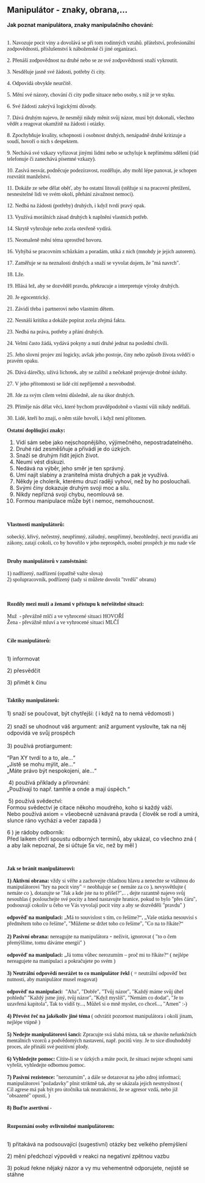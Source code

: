 <h2 id="title"><span>Manipul&#225;tor - znaky, obrana,...</span></h2>
					<p><strong> Jak poznat manipul&aacute;tora,</strong><strong><strong> znaky manipula&#269;n&iacute;ho chov&aacute;n&iacute;</strong>:&nbsp;</strong></p>
<p><br />
<span style="font-family: verdana, geneva;">1. Navozuje pocit viny a  dovol&aacute;v&aacute; se p&#345;i tom rodinn&yacute;ch vztah&#367;. p&#345;&aacute;telstv&iacute;, profesion&aacute;ln&iacute;  zodpov&#283;dnosti, p&#345;&iacute;slu&scaron;enstv&iacute; k n&aacute;bo&#382;ensk&eacute; &#269;i jin&eacute; organizaci.</span></p>
<p><span style="font-family: verdana, geneva;">2. P&#345;en&aacute;&scaron;&iacute; zodpov&#283;dnost na druh&eacute; nebo se ze sv&eacute; zodpov&#283;dnosti sna&#382;&iacute; vykroutit.</span></p>
<p><span style="font-family: verdana, geneva;">3. Nesd&#283;luje jasn&#283; sv&eacute; &#382;&aacute;dosti, pot&#345;eby &#269;i city.</span></p>
<p><span style="font-family: verdana, geneva;">4. Odpov&iacute;d&aacute; obvykle neur&#269;it&#283;.</span></p>
<p><span style="font-family: verdana, geneva;">5. M&#283;n&iacute; sv&eacute; n&aacute;zory, chov&aacute;n&iacute; &#269;i city podle situace nebo osoby, s n&iacute;&#382; je ve styku.</span></p>
<p><span style="font-family: verdana, geneva;">6. Sv&eacute; &#382;&aacute;dosti zakr&yacute;v&aacute; logick&yacute;mi d&#367;vody.</span></p>
<p><span style="font-family: verdana, geneva;">7. D&aacute;v&aacute; druh&yacute;m najevo, &#382;e  nesm&#283;j&iacute; nikdy m&#283;nit sv&#367;j n&aacute;zor, mus&iacute; b&yacute;t dokonal&iacute;, v&scaron;echno v&#283;d&#283;t a  reagovat okam&#382;it&#283; na &#382;&aacute;dosti i ot&aacute;zky.</span></p>
<p><span style="font-family: verdana, geneva;">8. Zpochyb&#328;uje kvality, schopnosti i osobnost druh&yacute;ch, nen&aacute;padn&#283; druh&eacute; kritizuje a soud&iacute;, hovo&#345;&iacute; o nich s despektem.</span></p>
<p><span style="font-family: verdana, geneva;">9. Nech&aacute;v&aacute; sv&eacute; vzkazy vy&#345;izovat jin&yacute;mi lidmi nebo se uchyluje k nep&#345;&iacute;m&eacute;mu sd&#283;len&iacute; (r&aacute;d telefonuje &#269;i zanech&aacute;v&aacute; p&iacute;semn&eacute; vzkazy).</span></p>
<p><span style="font-family: verdana, geneva;">10. Zas&iacute;v&aacute; nesv&aacute;r, podn&#283;cuje podez&iacute;ravost, rozd&#283;luje, aby mohl l&eacute;pe panovat, je schopen rozvr&aacute;tit man&#382;elstv&iacute;.</span></p>
<p><span style="font-family: verdana, geneva;">11. Dok&aacute;&#382;e ze sebe d&#283;lat  ob&#283;&#357;, aby ho ostatn&iacute; litovali (st&#283;&#382;uje si na pracovn&iacute; p&#345;et&iacute;&#382;en&iacute;,  nesnesiteln&eacute; lidi ve sv&eacute;m okol&iacute;, p&#345;eh&aacute;n&iacute; z&aacute;va&#382;nost nemoci).</span></p>
<p><span style="font-family: verdana, geneva;">12. Nedb&aacute; na &#382;&aacute;dosti (pot&#345;eby) druh&yacute;ch, i kdy&#382; tvrd&iacute; prav&yacute; opak.</span></p>
<p><span style="font-family: verdana, geneva;">13. Vyu&#382;&iacute;v&aacute; mor&aacute;ln&iacute;ch z&aacute;sad druh&yacute;ch k napln&#283;n&iacute; vlastn&iacute;ch pot&#345;eb.</span></p>
<p><span style="font-family: verdana, geneva;">14. Skryt&#283; vyhro&#382;uje nebo zcela otev&#345;en&#283; vyd&iacute;r&aacute;.</span></p>
<p><span style="font-family: verdana, geneva;">15. Neomalen&#283; m&#283;n&iacute; t&eacute;ma uprost&#345;ed hovoru.</span></p>
<p><span style="font-family: verdana, geneva;">16. Vyh&yacute;b&aacute; se pracovn&iacute;m sch&#367;zk&aacute;m a porad&aacute;m, ut&iacute;k&aacute; z nich (mnohdy je jejich autorem).</span></p>
<p><span style="font-family: verdana, geneva;">17. Zam&#283;&#345;uje se na neznalosti druh&yacute;ch a sna&#382;&iacute; se vyvolat dojem, &#382;e &quot;m&aacute; navrch&quot;.</span></p>
<p><span style="font-family: verdana, geneva;">18. L&#382;e.</span></p>
<p><span style="font-family: verdana, geneva;">19. Hl&aacute;s&aacute; le&#382;, aby se dozv&#283;d&#283;l pravdu, p&#345;ekrucuje a interpretuje v&yacute;roky druh&yacute;ch.</span></p>
<p><span style="font-family: verdana, geneva;">20. Je egocentrick&yacute;.</span></p>
<p><span style="font-family: verdana, geneva;">21. Z&aacute;vid&iacute; t&#345;eba i partnerovi nebo vlastn&iacute;m d&#283;tem.</span></p>
<p><span style="font-family: verdana, geneva;">22. Nesn&aacute;&scaron;&iacute; kritiku a dok&aacute;&#382;e pop&iacute;rat zcela z&#345;ejm&aacute; fakta.</span></p>
<p><span style="font-family: verdana, geneva;">23. Nedb&aacute; na pr&aacute;va, pot&#345;eby a p&#345;&aacute;n&iacute; druh&yacute;ch.</span></p>
<p><span style="font-family: verdana, geneva;">24. Velmi &#269;asto &#382;&aacute;d&aacute;, vyd&aacute;v&aacute; pokyny a nut&iacute; druh&eacute; jednat na posledn&iacute; chv&iacute;li.</span></p>
<p><span style="font-family: verdana, geneva;">25. Jeho slovn&iacute; projev zn&iacute; logicky, av&scaron;ak jeho postoje, &#269;iny nebo zp&#367;sob &#382;ivota sv&#283;d&#269;&iacute; o prav&eacute;m opaku.</span></p>
<p><span style="font-family: verdana, geneva;">26. D&aacute;v&aacute; d&aacute;re&#269;ky, u&#382;&iacute;v&aacute; lichotek, aby se zal&iacute;bil a ne&#269;ekan&#283; projevuje drobn&eacute; &uacute;sluhy.</span></p>
<p><span style="font-family: verdana, geneva;">27. V jeho p&#345;&iacute;tomnosti se lid&eacute; c&iacute;t&iacute; nep&#345;&iacute;jemn&#283; a nesvobodn&#283;.</span></p>
<p><span style="font-family: verdana, geneva;">28. Jde za sv&yacute;m c&iacute;lem velmi d&#367;sledn&#283;, ale na &uacute;kor druh&yacute;ch.</span></p>
<p><span style="font-family: verdana, geneva;">29. P&#345;im&#283;je n&aacute;s d&#283;lat v&#283;ci, kter&eacute; bychom pravd&#283;podobn&#283; o vlastn&iacute; v&#367;li nikdy ned&#283;lali.</span></p>
<p><span style="font-family: verdana, geneva;">30. Lid&eacute;, kte&#345;&iacute; ho znaj&iacute;, o n&#283;m st&aacute;le hovo&#345;&iacute;, i kdy&#382; nen&iacute; p&#345;&iacute;tomen.<br />
<br />
<strong>Ostatn&iacute; dopl&#328;uj&iacute;c&iacute; znaky:</strong><br />
</span></p>
<ol>
    <li>Vid&iacute; s&aacute;m sebe jako nejschopn&#283;j&scaron;&iacute;ho, v&yacute;jime&#269;n&eacute;ho, nepostradateln&eacute;ho.</li>
    <li>Druh&eacute; r&aacute;d zesm&#283;&scaron;&#328;uje a p&#345;iv&aacute;d&iacute; je do &uacute;zk&yacute;ch.</li>
    <li>Sna&#382;&iacute; se druh&yacute;m &#345;&iacute;dit jejich &#382;ivot.</li>
    <li>Neum&iacute; v&eacute;st diskuzi.</li>
    <li>Ned&aacute;v&aacute; na v&yacute;b&#283;r, jeho sm&#283;r je ten spr&aacute;vn&yacute;.</li>
    <li>Um&iacute; naj&iacute;t slabiny a zraniteln&aacute; m&iacute;sta druh&yacute;ch a pak je vyu&#382;&iacute;v&aacute;.</li>
    <li>N&#283;kdy je cholerik, kter&eacute;mu druz&iacute; rad&#283;ji vyhov&iacute;, ne&#382; by ho poslouchali.</li>
    <li>Sv&yacute;mi &#269;iny dokazuje druh&yacute;m svoji moc a s&iacute;lu.</li>
    <li>Nikdy nep&#345;izn&aacute; svoji chybu, neomlouv&aacute; se.</li>
    <li>Formou manipulace m&#367;&#382;e b&yacute;t i nemoc, nemohoucnost.</li>
</ol>
<p><span style="font-family: verdana, geneva;"><br />
<br />
<strong>Vlastnosti manipul&aacute;tor&#367;:<br />
</strong></span><span style="font-family: verdana, geneva;"><span style="font-family: verdana, geneva;"><br />
sobeck&yacute;, k&#345;iv&yacute;, ne&#269;estn&yacute;, neup&#345;&iacute;mn&yacute;, z&aacute;ludn&yacute;, neup&#345;&iacute;mn&yacute;, bezohledn&yacute;, nect&iacute; pravidla ani z&aacute;kony, zataj&iacute; cokoli, co by hovo&#345;ilo v jeho neprosp&#283;ch, osobn&iacute; prosp&#283;ch je mu nade v&scaron;e</span><strong><br />
<br />
<br />
Druhy manipul&aacute;tor&#367; v zam&#283;stn&aacute;n&iacute;:<br />
</strong><br />
1) nad&#345;&iacute;zen&yacute;, nad&#345;&iacute;zen&iacute; (opat&#345;n&#283; va&#382;te slova)<br />
2) spolupracovn&iacute;k, pod&#345;&iacute;zen&yacute; (tady si m&#367;&#382;ete dovolit &quot;tvrd&scaron;&iacute;&quot; obranu)<br />
<br />
<br />
<br />
<strong>Rozd&iacute;ly mezi mu&#382;i a &#382;enami v p&#345;&iacute;stupu k ne&#345;e&scaron;iteln&eacute; situaci:<br />
</strong><br />
Mu&#382;&nbsp; - p&#345;ev&aacute;&#382;n&#283; ml&#269;&iacute; a ve vyhrocen&eacute; situaci HOVO&#344;&Iacute;<br />
&#381;ena - p&#345;ev&aacute;&#382;n&#283; mluv&iacute; a ve vyhrocen&eacute; situaci ML&#268;&Iacute;<br />
<br />
<br />
<strong>C&iacute;le manipul&aacute;tor&#367;:</strong><br />
<br />
</span></p>
<p>1) informovat</p>
<p>2) p&#345;esv&#283;d&#269;it</p>
<p>3) p&#345;im&#283;t k&nbsp;&#269;inu<br />
&nbsp;</p>
<p><strong><span style="font-family: verdana, geneva;">Taktiky manipul&aacute;tor&#367;:</span></strong><span style="font-family: verdana, geneva;"><br />
</span><br />
1) sna&#382;&iacute; se pou&#269;ovat, b&yacute;t chyt&#345;ej&scaron;&iacute;: ( i kdy&#382; na to nem&aacute; v&#283;domosti )<br />
<br />
2) sna&#382;&iacute; se&nbsp;uhodnout v&aacute;&scaron; argument: ani&#382; argument vyslov&iacute;te, tak na n&#283;j odpov&iacute;d&aacute; ve sv&#367;j prosp&#283;ch<br />
<br />
3) pou&#382;&iacute;v&aacute; protiargument:</p>
<p>&ldquo;Pan XY tvrd&iacute; to a to, ale&hellip;&ldquo;<br />
&bdquo;Jist&#283; se mohu m&yacute;lit, ale&hellip;&ldquo;<br />
&bdquo;M&aacute;te pr&aacute;vo b&yacute;t nespokojeni, ale&hellip;&ldquo;</p>
<p>&nbsp;4) pou&#382;&iacute;v&aacute; p&#345;&iacute;klady a p&#345;irovn&aacute;n&iacute;:&nbsp;<br />
&bdquo;Pou&#382;&iacute;vaj&iacute; to nap&#345;. tamhle a onde a maj&iacute; &uacute;sp&#283;ch.&ldquo;</p>
<p>&nbsp;5) pou&#382;&iacute;v&aacute; sv&#283;dectv&iacute;:<br />
Formou sv&#283;dectv&iacute; je citace n&#283;koho moudr&eacute;ho, koho si ka&#382;d&yacute; v&aacute;&#382;&iacute;.<br />
Nebo pou&#382;&iacute;v&aacute; axiom = v&scaron;eobecn&#283; uzn&aacute;van&aacute; pravda ( &#269;lov&#283;k se rod&iacute; a um&iacute;r&aacute;, slunce r&aacute;no vych&aacute;z&iacute; a ve&#269;er zapad&aacute; )</p>
<p>6 ) je r&aacute;doby odborn&iacute;k:<br />
P&#345;ed laikem chrl&iacute; spoustu odborn&yacute;ch term&iacute;n&#367;, aby uk&aacute;zal, co v&scaron;echno  zn&aacute; ( a aby laik nepoznal, &#382;e si &uacute;&#269;tuje 5x v&iacute;c, ne&#382; by m&#283;l )</p>
<br />
<p><span style="font-family: verdana, geneva;"> <strong>Jak se br&aacute;nit manipul&aacute;torovi:</strong><br />
<br />
</span><span style="font-family: verdana, geneva;"><strong>1) Aktivn&iacute; obrana:</strong> v&#382;dy si v&#283;&#345;te a zachovejte chladnou hlavu a nenechte se vt&aacute;hnou do manipul&aacute;torovi &quot;hry na pocit viny&quot; = neobhajuje se ( nem&aacute;te za co ), nevysv&#283;tlujte ( nem&aacute;te co ), dotazujte se &quot;Jak a kde jste na to p&#345;i&scaron;el?&quot;,.. , dejte razantn&#283; najevo sv&#367;j nesouhlas ( poslouchejte sv&eacute; pocity a hned nastavujte hranice, pokud to bylo &quot;p&#345;es &#269;&aacute;ru&quot;, podsouvaj&iacute; cokoliv u &#269;eho ve V&aacute;s vyvolaj&iacute; pocit viny a aby se dozv&#283;d&#283;li &quot;pravdu&quot; )<br />
<strong><br />
</strong></span><span style="font-family: verdana, geneva;"><strong><span style="font-family: verdana, geneva;"><span style="font-family: verdana, geneva;"><strong><span style="font-family: verdana, geneva;">odpov&#283;&#271; na manipulaci:&nbsp;</span></strong></span></span></strong>&bdquo;M&aacute; to souvislost s t&iacute;m, co &#345;e&scaron;&iacute;me?&ldquo;, &bdquo;Va&scaron;e ot&aacute;zka nesouvis&iacute; s p&#345;edm&#283;tem toho co &#345;e&scaron;&iacute;me&quot;, &quot;M&#367;&#382;eme se dr&#382;et toho co &#345;e&scaron;&iacute;me&quot;, &quot;Co na to &#345;&iacute;k&aacute;te?&ldquo;<strong><br />
<br />
2) Pasivn&iacute; obrana:</strong> nereagujte na manipul&aacute;tora </span>- <span style="font-family: verdana, geneva;"><span style="font-family: verdana, geneva;">ne&#382;ivit, ignorovat ( &quot;to o &#269;em p&#345;em&yacute;&scaron;l&iacute;me, tomu d&aacute;v&aacute;me energii&quot; ) <br />
<br />
</span></span><span style="font-family: verdana, geneva;"><span style="font-family: verdana, geneva;"><span style="font-family: verdana, geneva;"><span style="font-family: verdana, geneva;"><span style="font-family: verdana, geneva;"><strong><span style="font-family: verdana, geneva;">odpov&#283;&#271; na manipulaci: </span></strong></span></span>&bdquo;J&aacute; tomu v&#367;bec nerozum&iacute;m &ndash; pro&#269; mi to &#345;&iacute;k&aacute;te?&ldquo; ( nejl&eacute;pe nereagujete na manipulaci a pokra&#269;ujete po sv&eacute;m )</span><br />
</span></span><strong><span style="font-family: verdana, geneva;"><span style="font-family: verdana, geneva;"><br />
3) </span></span><span style="font-family: verdana, geneva;"><span style="font-family: verdana, geneva;"><span style="font-family: verdana, geneva;">Neutr&aacute;ln&iacute; odpov&#283;d&iacute; nesr&aacute;&#382;et to co manipul&aacute;tor &#345;ekl</span></span></span></strong><span style="font-family: verdana, geneva;"><span style="font-family: verdana, geneva;"><span style="font-family: verdana, geneva;"> ( = neutr&aacute;ln&iacute; odpov&#283;&#271; bez nutnosti, aby manipul&aacute;tor musel reagovat)<br />
<br />
</span><strong><span style="font-family: verdana, geneva;">odpov&#283;&#271; na manipulaci:&nbsp;</span></strong> &quot;Aha&quot;, &quot;Dob&#345;e&quot;, &quot;Tv&#367;j n&aacute;zor&quot;, &quot;Ka&#382;d&yacute; m&aacute;me  sv&#367;j &uacute;hel pohledu&quot; &quot;Ka&#382;d&yacute; jsme jin&yacute;, tv&#367;j n&aacute;zor&quot;, &quot;Kdy&#382; mysl&iacute;&scaron;&quot;, &quot;Nem&aacute;m  co dodat&quot;, &quot;Je to uzav&#345;en&aacute; kapitola&quot;, Tak to vid&iacute;&scaron; ty..., M&#367;&#382;e&scaron; si o  mn&#283; myslet, co chce&scaron;..., &quot;Amen&quot; :-)<br />
<br />
</span></span><strong><span style="font-family: verdana, geneva;"><span style="font-family: verdana, geneva;"><span style="font-family: verdana, geneva;">4) </span></span></span></strong><span style="font-family: verdana, geneva;"><span style="font-family: verdana, geneva;"><strong><span style="font-family: verdana, geneva;">P&#345;ev&eacute;st &#345;e&#269; na jak&eacute;koliv jin&eacute; t&eacute;ma</span></strong><span style="font-family: verdana, geneva;"> ( odvr&aacute;tit pozornost manipul&aacute;tora i okol&iacute; jinam, nejl&eacute;pe vtipn&#283; )</span></span><br />
<strong><br />
5) Nedejte manipul&aacute;torovi &scaron;anci:</strong>  Zpracujte sv&aacute; slab&aacute; m&iacute;sta, tak se zbav&iacute;te nefunk&#269;n&iacute;ch ment&aacute;ln&iacute;ch vzorc&#367;  a podv&#283;dom&yacute;ch nastaven&iacute;, nap&#345;. pocit&#367; viny. Je to sice dlouhodob&yacute;  proces, ale p&#345;in&aacute;&scaron;&iacute; sv&eacute; pozitivn&iacute; plody.<br />
<strong><br />
6) Vyhledejte pomoc:</strong> C&iacute;t&iacute;te-li se v &uacute;zk&yacute;ch a m&aacute;te pocit, &#382;e situaci nejste schopni sami vy&#345;e&scaron;it, vyhledejte odbornou pomoc.<br />
<br />
<strong>7) </strong><strong>Pasivn&iacute; rezistence: </strong>&quot;nerozum&iacute;m&quot;, a d&aacute;le se dotazovat na jeho zdroj informac&iacute;; manipul&aacute;torovi &quot;po&#382;adavky&quot; plnit striktn&#283; tak, aby se uk&aacute;zala jejich nesmyslnost ( </span><br />
<span style="font-family: verdana, geneva;">C&iacute;l agrese m&aacute; pak b&yacute;t pro &uacute;to&#269;n&iacute;ka tak neatraktivn&iacute;, &#382;e se agresor vzd&aacute;, nebo ji&#382; &quot;obsazen&eacute;&quot; opust&iacute;, )<br />
<br />
<strong>8) Bu&#271;te asertivn&iacute;</strong> -&nbsp; <br />
</span><span style="font-family: verdana, geneva;"><br />
<br />
<strong>Rozpozn&aacute;n&iacute; osoby ovlivn&iacute;teln&eacute; manipul&aacute;torem:</strong><br />
<br />
</span></p>
<p>1) p&#345;itak&aacute;v&aacute; na podsouvaj&iacute;c&iacute; (sugestivn&iacute;) ot&aacute;zky bez velk&eacute;ho p&#345;em&yacute;&scaron;len&iacute;</p>
<p>2) m&#283;n&iacute; p&#345;edchoz&iacute; v&yacute;pov&#283;di v&nbsp;reakci na negativn&iacute; zp&#283;tnou vazbu</p>
<p>3) pokud &#345;ekne n&#283;jak&yacute; n&aacute;zor a vy mu vehementn&#283; odporujete, nejist&#283; se st&aacute;hne</p>
<p><span style="font-family: verdana, geneva;"><br />
<br />
</span></p>
